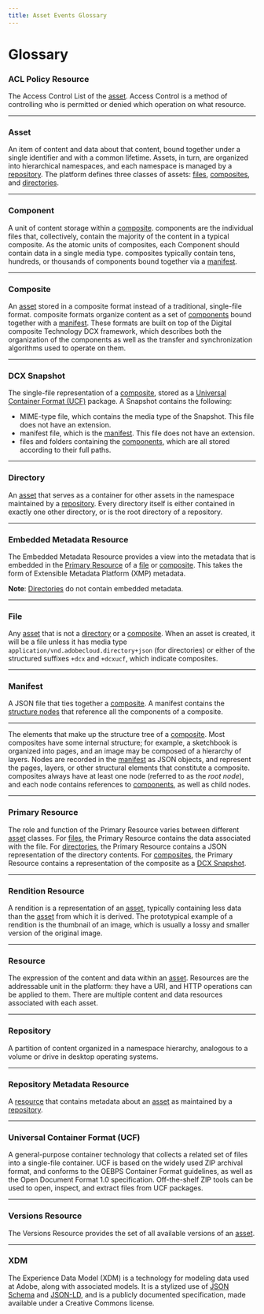 ```yaml
---
title: Asset Events Glossary
---
```


# Glossary

### ACL Policy Resource

The Access Control List of the [asset](#asset). Access Control is a method of controlling who is permitted or denied which operation on what resource.

---

### Asset

An item of content and data about that content, bound together under a single identifier and with a common lifetime. Assets, in turn, are organized into hierarchical namespaces, and each namespace is managed by a [repository](#repository). The platform defines three classes of assets: [files](#file), [composites](#composite), and [directories](#directory).

---

### Component

A unit of content storage within a [composite](#composite). components are the individual files that, collectively, contain the majority of the content in a typical composite. As the atomic units of composites, each Component should contain data in a single media type.
composites typically contain tens, hundreds, or thousands of components bound together via a [manifest](#manifest).

---

### Composite

An [asset](#asset) stored in a composite format instead of a traditional, single-file format. composite formats organize content as a set of [components](#component) bound together with a [manifest](#manifest). These formats are built on top of the Digital composite Technology DCX framework, which describes both the organization of the components as well as the transfer and synchronization algorithms used to operate on them.

---

### DCX Snapshot

The single-file representation of a [composite](#composite), stored as a [Universal Container Format (UCF)](#universal-container-format-ucf) package. A Snapshot contains the following:

- MIME-type file, which contains the media type of the Snapshot. This file does not have an extension.
- manifest file, which is the [manifest](#manifest). This file does not have an extension.
- files and folders containing the [components](#component), which are all stored according to their full paths.

---

### Directory

An [asset](#asset) that serves as a container for other assets in the namespace maintained by a [repository](#repository). Every directory itself is either contained in exactly one other directory, or is the root directory of a repository.

---

### Embedded Metadata Resource

The Embedded Metadata Resource provides a view into the metadata that is embedded in the [Primary Resource](#primary-resource) of a [file](#file) or [composite](#composite). This takes the form of Extensible Metadata Platform (XMP) metadata.

**Note**: [Directories](#directory) do not contain embedded metadata.

---

### File

Any [asset](#asset) that is not a [directory](#directory) or a [composite](#composite). When an asset is created, it will be a file unless it has media type `application/vnd.adobecloud.directory+json` (for directories) or either of the structured suffixes `+dcx` and `+dcxucf`, which indicate composites.

---

### Manifest

A JSON file that ties together a [composite](#composite). A manifest contains the [structure nodes](#structure-nodes) that reference all the components of a composite.

---

The elements that make up the structure tree of a [composite](#composite). Most composites have some internal structure; for example, a sketchbook is organized into pages, and an image may be composed of a hierarchy of layers. Nodes are recorded in the [manifest](#manifest) as JSON objects, and represent the pages, layers, or other structural elements that constitute a composite. composites always have at least one node (referred to as the _root node_), and each node contains references to [components](#component), as well as child nodes.

---

### Primary Resource

The role and function of the Primary Resource varies between different [asset](#asset) classes. For [files](#file), the Primary Resource contains the data associated with the file. For [directories](#directory), the Primary Resource contains a JSON representation of the directory contents. For [composites](#composite), the Primary Resource contains a representation of the composite as a [DCX Snapshot](#dcx-snapshot).

---

### Rendition Resource

A rendition is a representation of an [asset](#asset), typically containing less data than the [asset](#asset) from which it is derived. The prototypical example of a rendition is the thumbnail of an image, which is usually a lossy and smaller version of the original image.

---

### Resource

The expression of the content and data within an [asset](#asset). Resources are the addressable unit in the platform: they have a URI, and HTTP operations can be applied to them. There are multiple content and data resources associated with each asset.

---

### Repository

A partition of content organized in a namespace hierarchy, analogous to a volume or drive in desktop operating systems.

---

### Repository Metadata Resource

A [resource](#resource) that contains metadata about an [asset](#asset) as maintained by a [repository](#repository).

---

### Universal Container Format (UCF)

A general-purpose container technology that collects a related set of files into a single-file container. UCF is based on the widely used ZIP archival format, and conforms to the OEBPS Container Format guidelines, as well as the Open Document Format 1.0 specification. Off-the-shelf ZIP tools can be used to open, inspect, and extract files from UCF packages.

---

### Versions Resource

The Versions Resource provides the set of all available versions of an [asset](#asset).

--- 

### XDM

The Experience Data Model (XDM) is a technology for modeling data used at Adobe, along with associated models. It is a stylized use of [JSON Schema](https://json-schema.org/) and [JSON-LD](https://json-ld.org/), and is a publicly documented specification, made available under a Creative Commons license.

